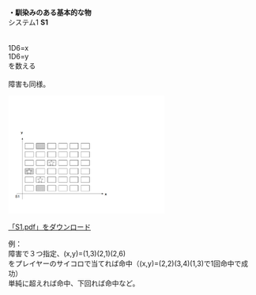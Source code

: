 <p><strong>・馴染みのある基本的な物</strong><br />システム1 <strong>S1</strong><br /><br /><br />1D6=x<br />1D6=y<br />を数える<br /><br />障害も同様。</p>

<p><a href="image/s1.png"><img alt="S1" title="S1" src="image/s1.png" width="317" height="238" border="0" /></a>
</p>

<p><a href="files/S1.pdf">「S1.pdf」をダウンロード</a></p>

<p>例：<br />障害で３つ指定、(x,y)=(1,3)(2,1)(2,6)<br />をプレイヤーのサイコロで当てれば命中（(x,y)=(2,2)(3,4)(1,3)で1回命中で成功）<br />単純に超えれば命中、下回れば命中など。</p>
